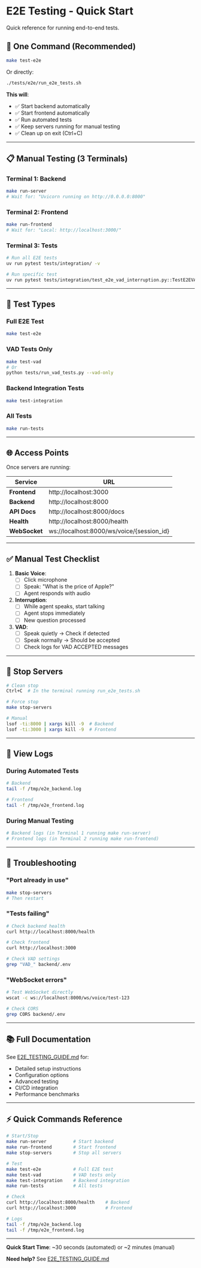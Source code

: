 # E2E Testing - Quick Start

Quick reference for running end-to-end tests.

## 🚀 One Command (Recommended)

```bash
make test-e2e
```

Or directly:

```bash
./tests/e2e/run_e2e_tests.sh
```

**This will**:
- ✅ Start backend automatically
- ✅ Start frontend automatically
- ✅ Run automated tests
- ✅ Keep servers running for manual testing
- ✅ Clean up on exit (Ctrl+C)

---

## 📋 Manual Testing (3 Terminals)

### Terminal 1: Backend
```bash
make run-server
# Wait for: "Uvicorn running on http://0.0.0.0:8000"
```

### Terminal 2: Frontend
```bash
make run-frontend
# Wait for: "Local: http://localhost:3000/"
```

### Terminal 3: Tests
```bash
# Run all E2E tests
uv run pytest tests/integration/ -v

# Run specific test
uv run pytest tests/integration/test_e2e_vad_interruption.py::TestE2EVADInterruption::test_complete_voice_interaction -v
```

---

## 🧪 Test Types

### Full E2E Test
```bash
make test-e2e
```

### VAD Tests Only
```bash
make test-vad
# Or
python tests/run_vad_tests.py --vad-only
```

### Backend Integration Tests
```bash
make test-integration
```

### All Tests
```bash
make run-tests
```

---

## 🌐 Access Points

Once servers are running:

| Service | URL |
|---------|-----|
| **Frontend** | http://localhost:3000 |
| **Backend** | http://localhost:8000 |
| **API Docs** | http://localhost:8000/docs |
| **Health** | http://localhost:8000/health |
| **WebSocket** | ws://localhost:8000/ws/voice/{session_id} |

---

## ✅ Manual Test Checklist

1. **Basic Voice**:
   - [ ] Click microphone
   - [ ] Speak: "What is the price of Apple?"
   - [ ] Agent responds with audio

2. **Interruption**:
   - [ ] While agent speaks, start talking
   - [ ] Agent stops immediately
   - [ ] New question processed

3. **VAD**:
   - [ ] Speak quietly → Check if detected
   - [ ] Speak normally → Should be accepted
   - [ ] Check logs for VAD ACCEPTED messages

---

## 🛑 Stop Servers

```bash
# Clean stop
Ctrl+C  # In the terminal running run_e2e_tests.sh

# Force stop
make stop-servers

# Manual
lsof -ti:8000 | xargs kill -9  # Backend
lsof -ti:3000 | xargs kill -9  # Frontend
```

---

## 📝 View Logs

### During Automated Tests
```bash
# Backend
tail -f /tmp/e2e_backend.log

# Frontend
tail -f /tmp/e2e_frontend.log
```

### During Manual Testing
```bash
# Backend logs (in Terminal 1 running make run-server)
# Frontend logs (in Terminal 2 running make run-frontend)
```

---

## 🐛 Troubleshooting

### "Port already in use"
```bash
make stop-servers
# Then restart
```

### "Tests failing"
```bash
# Check backend health
curl http://localhost:8000/health

# Check frontend
curl http://localhost:3000

# Check VAD settings
grep "VAD_" backend/.env
```

### "WebSocket errors"
```bash
# Test WebSocket directly
wscat -c ws://localhost:8000/ws/voice/test-123

# Check CORS
grep CORS backend/.env
```

---

## 📚 Full Documentation

See [E2E_TESTING_GUIDE.md](E2E_TESTING_GUIDE.md) for:
- Detailed setup instructions
- Configuration options
- Advanced testing
- CI/CD integration
- Performance benchmarks

---

## ⚡ Quick Commands Reference

```bash
# Start/Stop
make run-server          # Start backend
make run-frontend        # Start frontend
make stop-servers        # Stop all servers

# Test
make test-e2e            # Full E2E test
make test-vad            # VAD tests only
make test-integration    # Backend integration
make run-tests           # All tests

# Check
curl http://localhost:8000/health    # Backend
curl http://localhost:3000           # Frontend

# Logs
tail -f /tmp/e2e_backend.log
tail -f /tmp/e2e_frontend.log
```

---

**Quick Start Time**: ~30 seconds (automated) or ~2 minutes (manual)

**Need help?** See [E2E_TESTING_GUIDE.md](E2E_TESTING_GUIDE.md)
